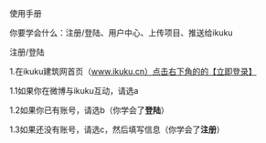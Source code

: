使用手册

你要学会什么：注册/登陆、用户中心、上传项目、推送给ikuku

注册/登陆

1.在ikuku建筑网首页（www.ikuku.cn）点击右下角的的【立即登录】

1.1如果你在微博与ikuku互动，请选a

1.2如果你已有账号，请选b（你学会了**登陆**）

1.3如果还没有账号，请选c，然后填写信息（你学会了**注册**）

